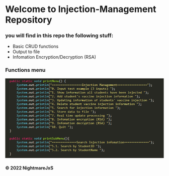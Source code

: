 # Welcome to Injection-Management Repository
### you will find in this repo the following stuff:
* Basic CRUD functions
* Output to file
* Infomation Encryption/Decryption (RSA)

### Functions menu 
![Functions menu](https://github.com/NightmareJxS/injection-management/blob/main/images/Functions%20menu.PNG)

#### © 2022 NightmareJxS
